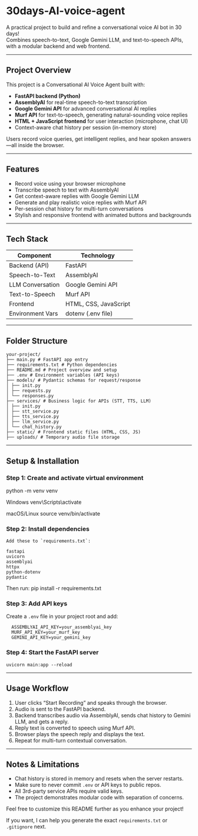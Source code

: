# 30days-AI-voice-agent

A practical project to build and refine a conversational voice AI bot in 30 days!  
Combines speech-to-text, Google Gemini LLM, and text-to-speech APIs, with a modular backend and web frontend.

---

## Project Overview

This project is a Conversational AI Voice Agent built with:

- **FastAPI backend (Python)**
- **AssemblyAI** for real-time speech-to-text transcription
- **Google Gemini API** for advanced conversational AI replies
- **Murf API** for text-to-speech, generating natural-sounding voice replies
- **HTML + JavaScript frontend** for user interaction (microphone, chat UI)
- Context-aware chat history per session (in-memory store)

Users record voice queries, get intelligent replies, and hear spoken answers—all inside the browser.

---

## Features

- Record voice using your browser microphone
- Transcribe speech to text with AssemblyAI
- Get context-aware replies with Google Gemini LLM
- Generate and play realistic voice replies with Murf API
- Per-session chat history for multi-turn conversations
- Stylish and responsive frontend with animated buttons and backgrounds

---

## Tech Stack

| Component           | Technology             |
|---------------------|------------------------|
| Backend (API)       | FastAPI                |
| Speech-to-Text      | AssemblyAI             |
| LLM Conversation    | Google Gemini API      |
| Text-to-Speech      | Murf API               |
| Frontend            | HTML, CSS, JavaScript  |
| Environment Vars    | dotenv (.env file)     |

---

## Folder Structure

    your-project/
    ├── main.py # FastAPI app entry
    ├── requirements.txt # Python dependencies
    ├── README.md # Project overview and setup
    ├── .env # Environment variables (API keys)
    ├── models/ # Pydantic schemas for request/response
    │ ├── init.py
    │ ├── requests.py
    │ └── responses.py
    ├── services/ # Business logic for APIs (STT, TTS, LLM)
    │ ├── init.py
    │ ├── stt_service.py
    │ ├── tts_service.py
    │ ├── llm_service.py
    │ └── chat_history.py
    ├── static/ # Frontend static files (HTML, CSS, JS)
    ├── uploads/ # Temporary audio file storage

---

## Setup & Installation

### Step 1: Create and activate virtual environment

python -m venv venv

Windows
venv\Scripts\activate

macOS/Linux
source venv/bin/activate

### Step 2: Install dependencies

    Add these to `requirements.txt`:

    fastapi
    uvicorn
    assemblyai
    httpx
    python-dotenv
    pydantic

Then run:
pip install -r requirements.txt

### Step 3: Add API keys

Create a `.env` file in your project root and add:

      ASSEMBLYAI_API_KEY=your_assemblyai_key
      MURF_API_KEY=your_murf_key
      GEMINI_API_KEY=your_gemini_key

### Step 4: Start the FastAPI server

    uvicorn main:app --reload

---

## Usage Workflow

1. User clicks “Start Recording” and speaks through the browser.
2. Audio is sent to the FastAPI backend.
3. Backend transcribes audio via AssemblyAI, sends chat history to Gemini LLM, and gets a reply.
4. Reply text is converted to speech using Murf API.
5. Browser plays the speech reply and displays the text.
6. Repeat for multi-turn contextual conversation.

---

## Notes & Limitations

- Chat history is stored in memory and resets when the server restarts.
- Make sure to never commit `.env` or API keys to public repos.
- All 3rd-party service APIs require valid keys.
- The project demonstrates modular code with separation of concerns.

 

Feel free to customize this README further as you enhance your project!

If you want, I can help you generate the exact `requirements.txt` or `.gitignore` next.

